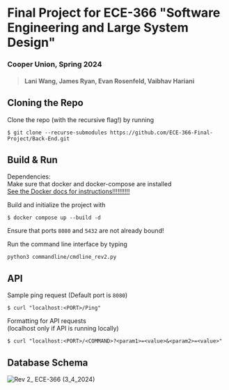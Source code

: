 # Final Project for ECE-366 "Software Engineering and Large System Design"
### Cooper Union, Spring 2024
> #### Lani Wang, James Ryan, Evan Rosenfeld, Vaibhav Hariani

## Cloning the Repo
Clone the repo (with the recursive flag!) by running
```
$ git clone --recurse-submodules https://github.com/ECE-366-Final-Project/Back-End.git
```

## Build & Run  
Dependencies:  
Make sure that docker and docker-compose are installed  
[See the Docker docs for instructions!!!!!!!!!!](https://docs.docker.com/compose/install/linux/)

Build and initialize the project with <br>
```
$ docker compose up --build -d
```
Ensure that ports `8080` and `5432` are not already bound! <br>

Run the command line interface by typing

```
python3 commandline/cmdline_rev2.py
```

## API
Sample ping request (Default port is `8080`)        <br>
```
$ curl "localhost:<PORT>/Ping"
```

Formatting for API requests                 <br>
(localhost only if API is running locally)  <br>
```
$ curl "localhost:<PORT>/<COMMAND>?<param1>=<value>&<param2>=<value>"
```

## Database Schema
![Rev 2_ ECE-366 (3_4_2024)](https://github.com/ECE-366-Final-Project/Back-End/assets/60847314/c6d7840f-1063-4d5f-9c52-f25395a30851)

